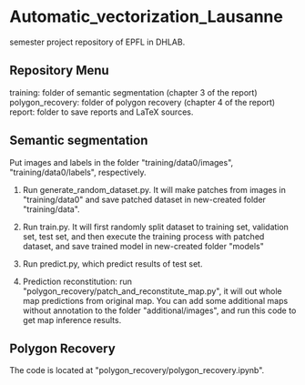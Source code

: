 # Automatic_vectorization_Lausanne
semester project repository of EPFL in DHLAB.

## Repository Menu

training: folder of semantic segmentation (chapter 3 of the report) \
polygon_recovery: folder of polygon recovery (chapter 4 of the report) \
report: folder to save reports and LaTeX sources.

## Semantic segmentation
Put images and labels in the folder "training/data0/images", "training/data0/labels", respectively.

1. Run generate_random_dataset.py. It will make patches from images in "training/data0" and save patched dataset in new-created folder "training/data".

2. Run train.py. It will first randomly split dataset to training set, validation set, test set, and then execute the training process with patched dataset, and save trained model in new-created folder
"models"
3. Run predict.py, which predict results of test set.

4. Prediction reconstitution: run "polygon_recovery/patch_and_reconstitute_map.py", it will out whole map predictions from original map. You can add some additional maps without annotation to the folder "additional/images", and run this code to get map inference results.

## Polygon Recovery
The code is located at "polygon_recovery/polygon_recovery.ipynb".

